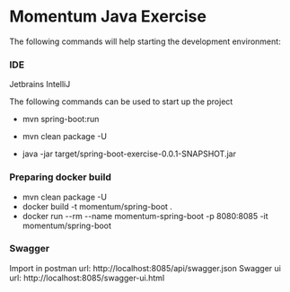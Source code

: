 # Momentum Java Exercise 

The following commands will help starting the development environment:

### IDE
Jetbrains IntelliJ

The following commands can be used to start up the project

- mvn spring-boot:run

- mvn clean package -U
- java -jar target/spring-boot-exercise-0.0.1-SNAPSHOT.jar

### Preparing docker build

- mvn clean package -U
- docker build -t momentum/spring-boot .
- docker run --rm --name momentum-spring-boot -p 8080:8085 -it  momentum/spring-boot

### Swagger

Import in postman url: http://localhost:8085/api/swagger.json 
Swagger ui url: http://localhost:8085/swagger-ui.html
